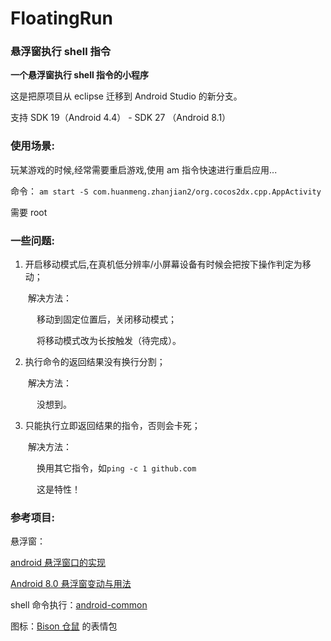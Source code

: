 # FloatingRun
### 悬浮窗执行 shell 指令

**一个悬浮窗执行 shell 指令的小程序**

这是把原项目从 eclipse 迁移到 Android Studio 的新分支。

支持 SDK 19（Android 4.4） - SDK 27 （Android 8.1）


### 使用场景:
玩某游戏的时候,经常需要重启游戏,使用 am 指令快速进行重启应用...

命令：
`am start -S com.huanmeng.zhanjian2/org.cocos2dx.cpp.AppActivity`

需要 root

### 一些问题:
1. 开启移动模式后,在真机低分辨率/小屏幕设备有时候会把按下操作判定为移动；

&emsp;&emsp;解决方法：

&emsp;&emsp;&emsp;移动到固定位置后，关闭移动模式；

&emsp;&emsp;&emsp;将移动模式改为长按触发（待完成）。

2. 执行命令的返回结果没有换行分割；

&emsp;&emsp;解决方法：

&emsp;&emsp;&emsp;没想到。

3. 只能执行立即返回结果的指令，否则会卡死；

&emsp;&emsp;解决方法：

&emsp;&emsp;&emsp;换用其它指令，如`ping -c 1 github.com`

&emsp;&emsp;&emsp;这是特性！

### 参考项目:

悬浮窗：

[android 悬浮窗口的实现](http://blog.csdn.net/stevenhu_223/article/details/8504058)

[Android 8.0 悬浮窗变动与用法](https://blog.csdn.net/mai763727999/article/details/78983375)

shell 命令执行：[android-common](https://github.com/Trinea/android-common)

图标：[Bison 仓鼠](https://weibo.com/bisonbison) 的表情包
